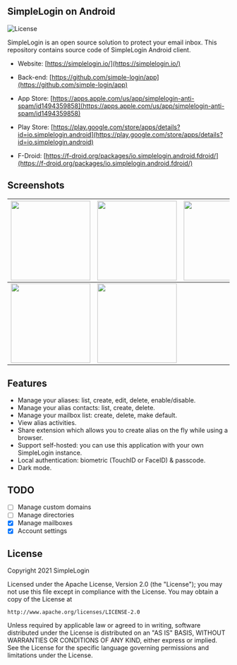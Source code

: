 ## SimpleLogin on Android
![License](https://img.shields.io/badge/license-Apache%202-blue.svg)

SimpleLogin is an open source solution to protect your email inbox. This repository contains source code of SimpleLogin Android client.

- Website: [https://simplelogin.io/](https://simplelogin.io/)

- Back-end: [https://github.com/simple-login/app](https://github.com/simple-login/app)
- App Store: [https://apps.apple.com/us/app/simplelogin-anti-spam/id1494359858](https://apps.apple.com/us/app/simplelogin-anti-spam/id1494359858)
- Play Store: [https://play.google.com/store/apps/details?id=io.simplelogin.android](https://play.google.com/store/apps/details?id=io.simplelogin.android)
- F-Droid: [https://f-droid.org/packages/io.simplelogin.android.fdroid/](https://f-droid.org/packages/io.simplelogin.android.fdroid/)

## Screenshots
|<img src="https://raw.githubusercontent.com/simple-login/Simple-Login-Android/master/fastlane/metadata/android/en-US/images/phoneScreenshots/1.png" width="180" />|<img src="https://raw.githubusercontent.com/simple-login/Simple-Login-Android/master/fastlane/metadata/android/en-US/images/phoneScreenshots/2.png" width="180" />|<img src="https://raw.githubusercontent.com/simple-login/Simple-Login-Android/master/fastlane/metadata/android/en-US/images/phoneScreenshots/3.png" width="180" />|
|----|----|----|
|<img src="https://raw.githubusercontent.com/simple-login/Simple-Login-Android/master/fastlane/metadata/android/en-US/images/phoneScreenshots/4.png" width="180" />|<img src="https://raw.githubusercontent.com/simple-login/Simple-Login-Android/master/fastlane/metadata/android/en-US/images/phoneScreenshots/5.png" width="180" />|

## Features
- Manage your aliases: list, create, edit, delete, enable/disable.
- Manage your alias contacts: list, create, delete.
- Manage your mailbox list: create, delete, make default.
- View alias activities.
- Share extension which allows you to create alias on the fly while using a browser.
- Support self-hosted: you can use this application with your own SimpleLogin instance.
- Local authentication: biometric (TouchID or FaceID) & passcode.
- Dark mode.

## TODO
- [ ] Manage custom domains
- [ ] Manage directories
- [x] Manage mailboxes
- [x] Account settings

## License
Copyright 2021 SimpleLogin

Licensed under the Apache License, Version 2.0 (the "License");
you may not use this file except in compliance with the License.
You may obtain a copy of the License at

    http://www.apache.org/licenses/LICENSE-2.0

Unless required by applicable law or agreed to in writing, software
distributed under the License is distributed on an "AS IS" BASIS,
WITHOUT WARRANTIES OR CONDITIONS OF ANY KIND, either express or implied.
See the License for the specific language governing permissions and
limitations under the License.
